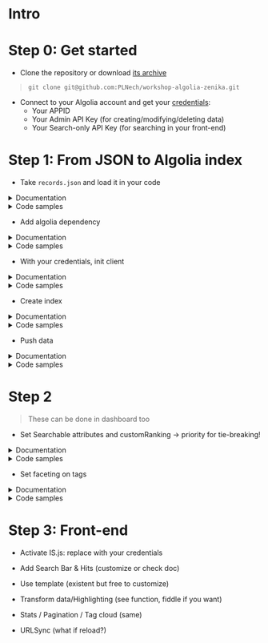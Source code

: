 # Intro

# Step 0: Get started

- Clone the repository or download [its archive](https://github.com/PLNech/workshop-algolia-zenika/archive/master.zip)
> `git clone git@github.com:PLNech/workshop-algolia-zenika.git`

- Connect to your Algolia account and get your [credentials](https://www.algolia.com/api-keys):
  - Your APPID
  - Your Admin API Key (for creating/modifying/deleting data)
  - Your Search-only API Key (for searching in your front-end)

# Step 1: From JSON to Algolia index

- Take `records.json` and load it in your code
<details>
 <summary>Documentation</summary>
  - [Python](https://docs.python.org/3.6/library/json.html)
  
  - [Java](http://www.oracle.com/technetwork/articles/java/json-1973242.html)
  
  - [PHP](https://secure.php.net/manual/en/function.json-decode.php)
</details>
<details>
 <summary>Code samples</summary>
    - Python   
 
        ```python
        with open("../data/records.json") as f:
            articles = json.load(f)
            print(json.dumps(articles, indent=4))
        ```    
 </details>

- Add algolia dependency
<details>
 <summary>Documentation</summary>
  - [Python](https://www.algolia.com/doc/api-client/python/getting-started/#install)
  
  - [Java](https://www.algolia.com/doc/api-client/python/getting-started/#install)
  
  - [PHP](https://www.algolia.com/doc/api-client/python/getting-started/#install)
</details>
<details>
 <summary>Code samples</summary>
    - Python   
 
        ```python
        # requirements.txt
        algoliasearch
        ```
    - Java   
 
        ```xml
        <!-- pom.xml -->
        <dependency>
          <groupId>com.algolia</groupId>
          <artifactId>algoliasearch</artifactId>
          <version>[2,]</version>
        </dependency>
        ```
    - PHP   
 
        ```php
        composer require algolia/algoliasearch-client-php
        ```
</details>

- With your credentials, init client
<details>
 <summary>Documentation</summary>
  - [Python](https://www.algolia.com/doc/api-client/python/getting-started/#initialize-the-client)
  
  - [Java](https://www.algolia.com/doc/api-client/java/getting-started/#initialize-the-client)
  
  - [PHP](https://www.algolia.com/doc/api-client/php/getting-started/#initialize-the-client)
</details>
<details>
 <summary>Code samples</summary>
    - Python   
 
        ```python
        client = algoliasearch.Client("YOUR_APP_ID", "YOUR_ADMIN_API_KEY")
        ```
    - Java   
 
        ```java
        APIClient client = new ApacheAPIClientBuilder("YOUR_APP_ID", "YOUR_ADMIN_API_KEY").build();
        ```
    - PHP   
 
        ```php
        $client = new \AlgoliaSearch\Client("YOUR_APP_ID", "YOUR_ADMIN_API_KEY");
        ```
</details>

- Create index
<details>
 <summary>Documentation</summary>
  - [Python](https://www.algolia.com/doc/api-client/python/getting-started/#push-data)
  
  - [Java](http://www.oracle.com/technetwork/articles/java/json-1973242.html)
  
  - [PHP](https://secure.php.net/manual/en/function.json-decode.php)
</details>
<details>
 <summary>Code samples</summary>
    - Python   

        ```python
        index = client.init_index("smashing")
        ```
    - Java   
 
        ```java
        Index<Article> index = client.initIndex("smashing", Article.class);
        ```
    - PHP   
 
        ```php
        $index = $client->initIndex('smashing');
        ```
</details>

- Push data
<details>
 <summary>Documentation</summary>
  - [Python](https://www.algolia.com/doc/api-client/python/getting-started/#push-data)
  
  - [Java](https://www.algolia.com/doc/api-client/java/getting-started/#push-data)
  
  - [PHP](https://www.algolia.com/doc/api-client/php/getting-started/#push-data)
</details>
<details>
 <summary>Code samples</summary>
    - Python   

        ```python
        index.add_objects(articles)
        ```
    - Java   
 
        ```java
        index.addObjects(articles);
        ```
    - PHP   
 
        ```php
        $index->addObjects($batch);
        ```
</details>

# Step 2
> These can be done in dashboard too

- Set Searchable attributes and customRanking
-> priority for tie-breaking!
<details>
 <summary>Documentation</summary>
  - [Python](https://www.algolia.com/doc/api-client/python/settings/#set-settings)
  
  - [Java](https://www.algolia.com/doc/api-client/java/settings/#set-settings)
  
  - [PHP](https://www.algolia.com/doc/api-client/php/settings/#set-settings)
</details>
<details>
 <summary>Code samples</summary>
    - Python  

        ```python
        index.set_settings({
            "searchableAttributes": ["title", "description", "tags", "author"],
            "customRanking": ["desc(commentCount)"]
        })
        ```
    - Java   
 
        ```java
        index.setSettings(new IndexSettings()
                              .setSearchableAttributes(Arrays.asList("title", "description", "tags", "author"))
                              .setCustomRanking(Arrays.asList("desc(commentCount)")));
        ```
    - PHP   
 
        ```php
        $index->setSettings(array(
            "searchableAttributes" => array("title", "description", "tags", "author"),
            "customRanking" => array("desc(commentCount)")));
        ```
</details>

- Set faceting on tags
<details>
 <summary>Documentation</summary>
  - [Python](https://www.algolia.com/doc/api-client/python/settings/#set-settings)
  
  - [Java](https://www.algolia.com/doc/api-client/java/settings/#set-settings)
  
  - [PHP](https://www.algolia.com/doc/api-client/php/settings/#set-settings)
</details>
<details>
 <summary>Code samples</summary>
    - Python   

        ```python
        res = index.set_settings({
                "attributesForFaceting": ["tags.name"]
        })
        index.wait_task(res['taskID'])
        print("Attributes for faceting: %s." % index.get_settings()['attributesForFaceting'])
        ```
    - Java   
 
        ```java
        // The java client is either sync or async: you would use `algoliasearch-async` in your pom.xml instead
        index.setSettings(new IndexSettings().setAttributesForFaceting(Arrays.asList("tags.name")));
        ```
    - PHP   
 
        ```php
        $res = $index->setSettings(array("attributesForFaceting" => array("tags.name")));
        $index->waitTask($res['taskID']);
        $settings = $index->getSettings();
        var_dump($settings);

        ```
</details>

# Step 3: Front-end

- Activate IS.js: replace with your credentials

- Add Search Bar & Hits (customize or check doc)

- Use template (existent but free to customize)

- Transform data/Highlighting (see function, fiddle if you want)

- Stats / Pagination / Tag cloud (same)

- URLSync (what if reload?)



